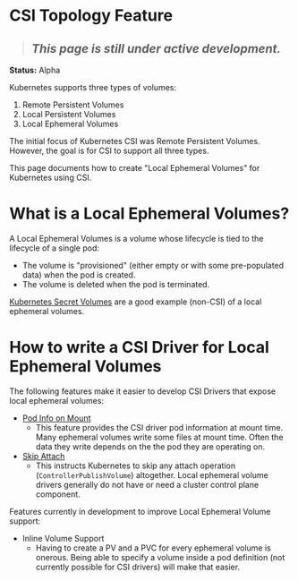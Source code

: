 # CSI Topology Feature

> ## *This page is still under active development.*

**Status:** Alpha

Kubernetes supports three types of volumes:

1. Remote Persistent Volumes
2. Local Persistent Volumes
3. Local Ephemeral Volumes

The initial focus of Kubernetes CSI was Remote Persistent Volumes. However, the goal is for CSI to support all three types.

This page documents how to create "Local Ephemeral Volumes" for Kubernetes using CSI.

# What is a Local Ephemeral Volumes?

A Local Ephemeral Volumes is a volume whose lifecycle is tied to the lifecycle of a single pod:

* The volume is "provisioned" (either empty or with some pre-populated data) when the pod is created.
* The volume is deleted when the pod is terminated.

[Kubernetes Secret Volumes](https://kubernetes.io/docs/concepts/storage/volumes/#secret) are a good example (non-CSI) of a local ephemeral volumes.

# How to write a CSI Driver for Local Ephemeral Volumes

The following features make it easier to develop CSI Drivers that expose local ephemeral volumes:

* [Pod Info on Mount](pod-info.md)
  * This feature provides the CSI driver pod information at mount time. Many ephemeral volumes write some files at mount time. Often the data they write depends on the the pod they are operating on.
* [Skip Attach](skip-attach.md)
  * This instructs Kubernetes to skip any attach operation (`ControllerPublishVolume`) altogether. Local ephemeral volume drivers generally do not have or need a cluster control plane component.

Features currently in development to improve Local Ephemeral Volume support:

* Inline Volume Support
  * Having to create a PV and a PVC for every ephemeral volume is onerous. Being able to specify a volume inside a pod definition (not currently possible for CSI drivers) will make that easier.
